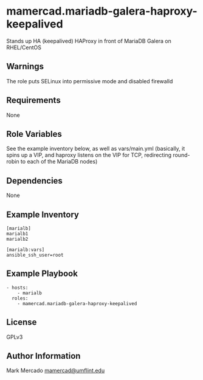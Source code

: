 mamercad.mariadb-galera-haproxy-keepalived
==========================================

Stands up HA (keepalived) HAProxy in front of MariaDB Galera on RHEL/CentOS

Warnings
--------

The role puts SELinux into permissive mode and disabled firewalld

Requirements
------------

None

Role Variables
--------------

See the example inventory below, as well as vars/main.yml (basically, it spins
up a VIP, and haproxy listens on the VIP for TCP, redirecting round-robin to
each of the MariaDB nodes)

Dependencies
------------

None

Example Inventory
-----------------

    [marialb]
    marialb1
    marialb2

    [marialb:vars]
    ansible_ssh_user=root

Example Playbook
----------------

    - hosts:
        - marialb
      roles:
        - mamercad.mariadb-galera-haproxy-keepalived

License
-------

GPLv3

Author Information
------------------

Mark Mercado <mamercad@umflint.edu>
